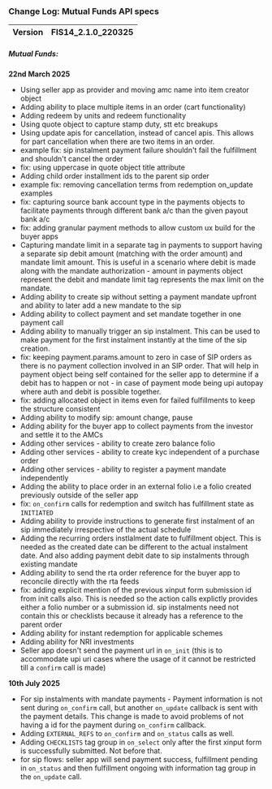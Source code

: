 ### Change Log:  Mutual Funds API specs

| Version | FIS14_2.1.0_220325 |
| :------ | :----------------- |

##### Mutual Funds:

****22nd March 2025****
- Using seller app as provider and moving amc name into item creator object
- Adding ability to place multiple items in an order (cart functionality)
- Adding redeem by units and redeem functionality
- Using quote object to capture stamp duty, stt etc breakups
- Using update apis for cancellation, instead of cancel apis. This allows for part cancellation when there are two items in an order.
- example fix: sip instalment payment failure shouldn't fail the fulfillment and shouldn't cancel the order
- fix: using uppercase in quote object title attribute
- Adding child order installment ids to the parent sip order
- example fix: removing cancellation terms from redemption on_update examples
- fix: capturing source bank account type in the payments objects to facilitate payments through different bank a/c than the given payout bank a/c
- fix: adding granular payment methods to allow custom ux build for the buyer apps
- Capturing mandate limit in a separate tag in payments to support having a separate sip debit amount (matching with the order amount) and mandate limit amount. This is useful in a scenario where debit is made along with the mandate authorization - amount in payments object represent the debit and mandate limit tag represents the max limit on the mandate.
- Adding ability to create sip without setting a payment mandate upfront and ability to later add a new mandate to the sip
- Adding ability to collect payment and set mandate together in one payment call
- Adding ability to manually trigger an sip instalment. This can be used to make payment for the first instalment instantly at the time of the sip creation.
- fix: keeping payment.params.amount to zero in case of SIP orders as there is no payment collection involved in an SIP order. That will help in payment object being self contained for the seller app to determine if a debit has to happen or not - in case of payment mode being upi autopay where auth and debit is possible together.
- fix: adding allocated object in items even for failed fulfillments to keep the structure consistent
- Adding ability to modify sip: amount change, pause
- Adding ability for the buyer app to collect payments from the investor and settle it to the AMCs
- Adding other services - ability to create zero balance folio
- Adding other services - ability to create kyc independent of a purchase order
- Adding other services - ability to register a payment mandate independently
- Adding the ability to place order in an external folio i.e a folio created previously outside of the seller app
- fix: `on_confirm` calls for redemption and switch has fulfillment state as `INITIATED`
- Adding ability to provide instructions to generate first instalment of an sip immediately irrespective of the actual schedule
- Adding the recurring orders instlalment date to fulfillment object. This is needed as the created date can be different to the actual instalment date. And also adding payment debit date to sip instalments through existing mandate
- Adding ability to send the rta order reference for the buyer app to reconcile directly with the rta feeds
- fix: adding explicit mention of the previous xinput form submission id from init calls also. This is needed so the action calls explictly provides either a folio number or a submission id. sip instalments need not contain this or checklists because it already has a reference to the parent order
- Adding ability for instant redemption for applicable schemes
- Adding ability for NRI investments
- Seller app doesn't send the payment url in `on_init` (this is to accommodate upi uri cases where the usage of it cannot be restricted till a `confirm` call is made)

****10th July 2025****
- For sip instalments with mandate payments - Payment information is not sent during `on_confirm` call, but another `on_update` callback is sent with the payment details. This change is made to avoid problems of not having a id for the payment during `on_confirm` callback.
- Adding `EXTERNAL_REFS` to `on_confirm` and `on_status` calls as well.
- Adding `CHECKLISTS` tag group in `on_select` only after the first xinput form is successfully submitted. Not before that.
- for sip flows: seller app will send payment success, fulfillment pending in `on_status` and then fulfillment ongoing with information tag group in the `on_update` call.